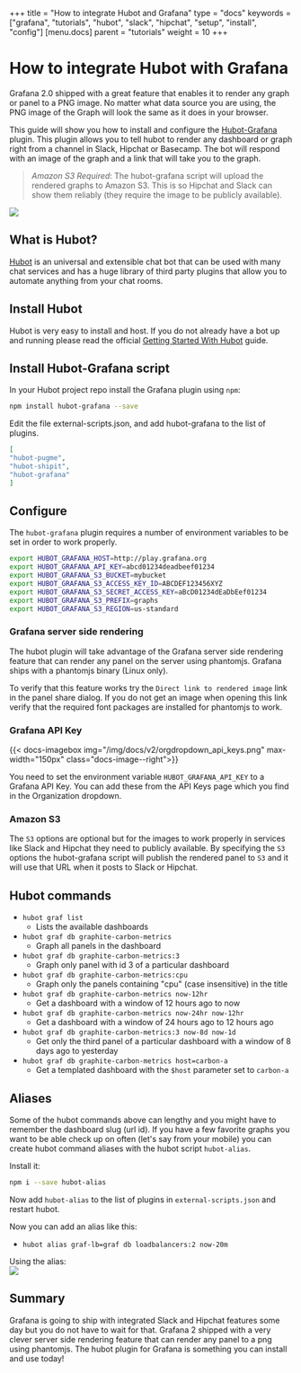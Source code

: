 +++
title = "How to integrate Hubot and Grafana"
type = "docs"
keywords = ["grafana", "tutorials", "hubot", "slack", "hipchat", "setup", "install", "config"]
[menu.docs]
parent = "tutorials"
weight = 10
+++

# How to integrate Hubot with Grafana

Grafana 2.0 shipped with a great feature that enables it to render any graph or panel to a PNG image.
No matter what data source you are using, the PNG image of the Graph will look the same
as it does in your browser.

This guide will show you how to install and configure the [Hubot-Grafana](https://github.com/stephenyeargin/hubot-grafana)
plugin. This plugin allows you to tell hubot to render any dashboard or graph right from a channel in
Slack, Hipchat or Basecamp. The bot will respond with an image of the graph and a link that will
take you to the graph.

> *Amazon S3 Required*: The hubot-grafana script will upload the rendered graphs to Amazon S3. This
> is so Hipchat and Slack can show them reliably (they require the image to be publicly available).

<div class="text-center">
  <img src="/img/docs/tutorials/hubot_grafana.png" class="center"></a>
</div>

## What is Hubot?

[Hubot](https://hubot.github.com/) is an universal and extensible chat bot that can be used with many chat
services and has a huge library of third party plugins that allow you to automate anything from your
chat rooms.

## Install Hubot

Hubot is very easy to install and host. If you do not already have a bot up and running please
read the official [Getting Started With Hubot](https://hubot.github.com/docs/) guide.

## Install Hubot-Grafana script

In your Hubot project repo install the Grafana plugin using `npm`:
```bash
npm install hubot-grafana --save
```
Edit the file external-scripts.json, and add hubot-grafana to the list of plugins.

```json
[
"hubot-pugme",
"hubot-shipit",
"hubot-grafana"
]
```

## Configure

The `hubot-grafana` plugin requires a number of environment variables to be set in order to work properly.

```bash
export HUBOT_GRAFANA_HOST=http://play.grafana.org
export HUBOT_GRAFANA_API_KEY=abcd01234deadbeef01234
export HUBOT_GRAFANA_S3_BUCKET=mybucket
export HUBOT_GRAFANA_S3_ACCESS_KEY_ID=ABCDEF123456XYZ
export HUBOT_GRAFANA_S3_SECRET_ACCESS_KEY=aBcD01234dEaDbEef01234
export HUBOT_GRAFANA_S3_PREFIX=graphs
export HUBOT_GRAFANA_S3_REGION=us-standard
```

### Grafana server side rendering

The hubot plugin will take advantage of the Grafana server side rendering feature that can
render any panel on the server using phantomjs. Grafana ships with a phantomjs binary (Linux only).

To verify that this feature works try the `Direct link to rendered image` link in the panel share dialog.
If you do not get an image when opening this link verify that the required font packages are installed for phantomjs to work.

### Grafana API Key

{{< docs-imagebox img="/img/docs/v2/orgdropdown_api_keys.png" max-width="150px" class="docs-image--right">}}

You need to set the environment variable `HUBOT_GRAFANA_API_KEY` to a Grafana API Key.
You can add these from the API Keys page which you find in the Organization dropdown.

### Amazon S3

The `S3` options are optional but for the images to work properly in services like Slack and Hipchat they need
to publicly available. By specifying the `S3` options the hubot-grafana script will publish the rendered
panel to `S3` and it will use that URL when it posts to Slack or Hipchat.

## Hubot commands

- `hubot graf list`
    - Lists the available dashboards
- `hubot graf db graphite-carbon-metrics`
    - Graph all panels in the dashboard
- `hubot graf db graphite-carbon-metrics:3`
    - Graph only panel with id 3 of a particular dashboard
- `hubot graf db graphite-carbon-metrics:cpu`
    - Graph only the panels containing "cpu" (case insensitive) in the title
- `hubot graf db graphite-carbon-metrics now-12hr`
    - Get a dashboard with a window of 12 hours ago to now
- `hubot graf db graphite-carbon-metrics now-24hr now-12hr`
    - Get a dashboard with a window of 24 hours ago to 12 hours ago
- `hubot graf db graphite-carbon-metrics:3 now-8d now-1d`
    - Get only the third panel of a particular dashboard with a window of 8 days ago to yesterday
- `hubot graf db graphite-carbon-metrics host=carbon-a`
    - Get a templated dashboard with the `$host` parameter set to `carbon-a`

## Aliases

Some of the hubot commands above can lengthy and you might have to remember the dashboard slug (url id).
If you have a few favorite graphs you want to be able check up on often (let's say from your mobile) you
can create hubot command aliases with the hubot script `hubot-alias`.

Install it:

```bash
npm i --save hubot-alias
```

Now add `hubot-alias` to the list of plugins in `external-scripts.json` and restart hubot.

Now you can add an alias like this:

- `hubot alias graf-lb=graf db loadbalancers:2 now-20m`

<div class="text-center">
  Using the alias:<br>
  <img src="/img/docs/tutorials/hubot_grafana2.png" class="center"></a>
</div>

## Summary

Grafana is going to ship with integrated Slack and Hipchat features some day but you do
not have to wait for that. Grafana 2 shipped with a very clever server side rendering feature
that can render any panel to a png using phantomjs. The hubot plugin for Grafana is something
you can install and use today!


